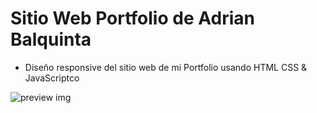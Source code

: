 # Sitio Web Portfolio de Adrian Balquinta

- Diseño responsive del sitio web de mi Portfolio usando HTML CSS & JavaScriptco


![preview img](/preview.png)
